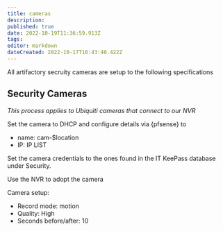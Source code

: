 ```yaml
---
title: cameras
description: 
published: true
date: 2022-10-19T11:36:59.913Z
tags: 
editor: markdown
dateCreated: 2022-10-17T16:43:40.422Z
---
```


All artifactory secruity cameras are setup to the following specifications

## Security Cameras

*This process applies to Ubiquiti cameras that connect to our NVR*

Set the camera to DHCP and configure details via {pfsense} to

-   name: cam-\$location
-   IP: IP LIST

Set the camera credentials to the ones found in the IT KeePass database under Security.

Use the NVR to adopt the camera

Camera setup:

-   Record mode: motion
-   Quality: High
-   Seconds before/after: 10
